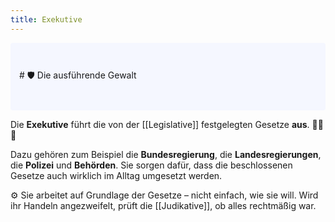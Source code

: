 ```yaml
---
title: Exekutive
---
```


<p style="padding: 3em 1em; background: #f5f7ff; border-radius: 4px;">
    # 🛡️ Die ausführende Gewalt
</p>

Die **Exekutive** führt die von der [[Legislative]] festgelegten Gesetze **aus**. 👮‍♂️🏢

Dazu gehören zum Beispiel die **Bundesregierung**, die **Landesregierungen**, die **Polizei** und **Behörden**. Sie sorgen dafür, dass die beschlossenen Gesetze auch wirklich im Alltag umgesetzt werden.

⚙️ Sie arbeitet auf Grundlage der Gesetze – nicht einfach, wie sie will. Wird ihr Handeln angezweifelt, prüft die [[Judikative]], ob alles rechtmäßig war.
